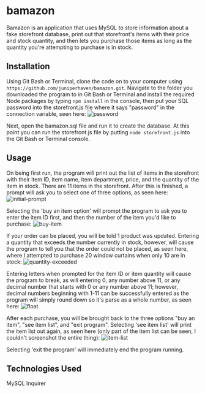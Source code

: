 # bamazon
Bamazon is an application that uses MySQL to store information about a fake storefront database, print out that storefront's items with their price and stock quantity, and then lets you purchase those items as long as the quantity you're attempting to purchase is in stock.

## Installation
Using Git Bash or Terminal, clone the code on to your computer using ```https://github.com/juniperhaven/bamazon.git```. Navigate to the folder you downloaded the program to in Git Bash or Terminal and install the required Node packages by typing ```npm install``` in the console, then put your SQL password into the storefront.js file where it says "password" in the connection variable, seen here:
![password](https://i.imgur.com/T8dOiu0.png)

Next, open the bamazon.sql file and run it to create the database. At this point you can run the storefront.js file by putting ```node storefront.js``` into the Git Bash or Terminal console.

## Usage
On being first run, the program will print out the list of items in the storefront with their item ID, item name, item department, price, and the quantity of the item in stock. There are 11 items in the storefront.
After this is finished, a prompt will ask you to select one of three options, as seen here:
![initial-prompt](https://i.imgur.com/MN96FOH.png)

Selecting the 'buy an item option' will prompt the program to ask you to enter the item ID first, and then the number of the item you'd like to purchase:
![buy-item](https://i.imgur.com/0HoXc2i.png)

If your order can be placed, you will be told 1 product was updated. Entering a quantity that exceeds the number currently in stock, however, will cause the program to tell you that the order could not be placed, as seen here, where I attempted to purchase 20 window curtains when only 10 are in stock:
![quantity-exceeded](https://i.imgur.com/3Oq0ouP.png)

Entering letters when prompted for the item ID or item quantity will cause the program to break, as will entering 0, any number above 11, or any decimal number that starts with 0 or any number above 11; however, decimal numbers beginning with 1-11 can be successfully entered as the program will simply round down so it's parse as a whole number, as seen here:
![float](https://i.imgur.com/VqBQgcN.png)

After each purchase, you will be brought back to the three options "buy an item", "see item list", and "exit program".
Selecting 'see item list' will print the item list out again, as seen here (only part of the item list can be seen, I couldn't screenshot the entire thing):
![item-list](https://i.imgur.com/VCZaxB0.png)

Selecting 'exit the program' will immediately end the program running.

## Technologies Used
MySQL
Inquirer